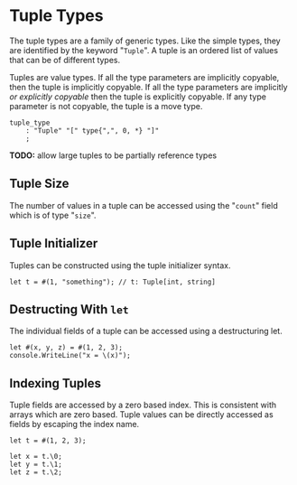 # Tuple Types

The tuple types are a family of generic types. Like the simple types, they are identified by the
keyword "`Tuple`". A tuple is an ordered list of values that can be of different types.

Tuples are value types. If all the type parameters are implicitly copyable, then the tuple is
implicitly copyable. If all the type parameters are implicitly *or explicitly copyable* then the
tuple is explicitly copyable. If any type parameter is not copyable, the tuple is a move type.

```grammar
tuple_type
    : "Tuple" "[" type{",", 0, *} "]"
    ;
```

**TODO:** allow large tuples to be partially reference types

## Tuple Size

The number of values in a tuple can be accessed using the "`count`" field which is of type "`size`".

## Tuple Initializer

Tuples can be constructed using the tuple initializer syntax.

```azoth
let t = #(1, "something"); // t: Tuple[int, string]
```

## Destructing With `let`

The individual fields of a tuple can be accessed using a destructuring let.

```azoth
let #(x, y, z) = #(1, 2, 3);
console.WriteLine("x = \(x)");
```

## Indexing Tuples

Tuple fields are accessed by a zero based index. This is consistent with arrays which are zero
based. Tuple values can be directly accessed as fields by escaping the index name.

```azoth
let t = #(1, 2, 3);

let x = t.\0;
let y = t.\1;
let z = t.\2;
```
